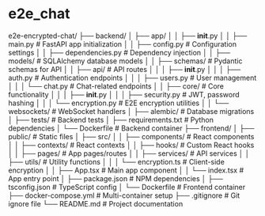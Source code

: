 # e2e_chat
e2e-encrypted-chat/
├── backend/
│   ├── app/
│   │   ├── __init__.py
│   │   ├── main.py              # FastAPI app initialization
│   │   ├── config.py            # Configuration settings
│   │   ├── dependencies.py      # Dependency injection
│   │   ├── models/              # SQLAlchemy database models
│   │   ├── schemas/             # Pydantic schemas for API
│   │   ├── api/                 # API routes
│   │   │   ├── __init__.py
│   │   │   ├── auth.py          # Authentication endpoints
│   │   │   ├── users.py         # User management
│   │   │   └── chat.py          # Chat-related endpoints
│   │   ├── core/                # Core functionality
│   │   │   ├── __init__.py
│   │   │   ├── security.py      # JWT, password hashing
│   │   │   └── encryption.py    # E2E encryption utilities
│   │   └── websockets/          # WebSocket handlers
│   ├── alembic/                 # Database migrations
│   ├── tests/                   # Backend tests
│   ├── requirements.txt         # Python dependencies
│   └── Dockerfile               # Backend container
├── frontend/
│   ├── public/                  # Static files
│   ├── src/
│   │   ├── components/          # React components
│   │   ├── contexts/            # React contexts
│   │   ├── hooks/               # Custom React hooks
│   │   ├── pages/               # App pages/routes
│   │   ├── services/            # API services
│   │   ├── utils/               # Utility functions
│   │   │   └── encryption.ts    # Client-side encryption
│   │   ├── App.tsx              # Main app component
│   │   └── index.tsx            # App entry point
│   ├── package.json             # NPM dependencies
│   ├── tsconfig.json            # TypeScript config
│   └── Dockerfile               # Frontend container
├── docker-compose.yml           # Multi-container setup
├── .gitignore                   # Git ignore file
└── README.md                    # Project documentation
